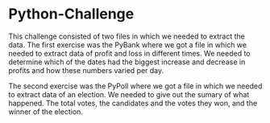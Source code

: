 # Python-Challenge
This challenge consisted of two files in which we needed to extract the data. 
The first exercise was the PyBank where we got a file in which we needed to extract data of profit and loss in different times. We needed to determine which of the dates had the biggest increase and decrease in profits and how these numbers varied per day.

The second exercise was the PyPoll where we got a file in which we needed to extract data of an election. We needed to give out the sumary of what happened. The total votes, the candidates and the votes they won, and the winner of the election. 
